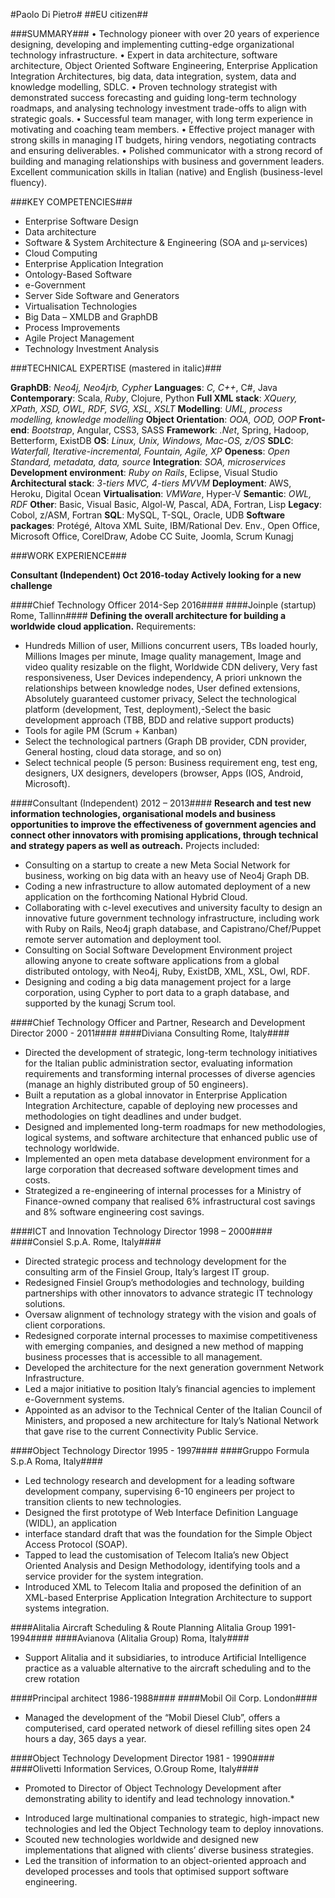 #Paolo Di Pietro#
##EU citizen##

###SUMMARY###
•	Technology pioneer with over 20 years of experience designing, developing and implementing cutting-edge organizational technology infrastructure.
•	Expert in data architecture, software architecture, Object Oriented Software Engineering, Enterprise Application Integration Architectures, big data, data integration, system, data and knowledge modelling, SDLC. 
•	Proven technology strategist with demonstrated success forecasting and guiding long-term technology roadmaps, and analysing technology investment trade-offs to align with strategic goals.
•	Successful team manager, with long term experience in motivating and coaching team members.
•	Effective project manager with strong skills in managing IT budgets, hiring vendors, negotiating contracts and ensuring deliverables. 
•	Polished communicator with a strong record of building and managing relationships with business and government leaders. Excellent communication skills in Italian (native) and English (business-level fluency).

###KEY COMPETENCIES###
 
- Enterprise Software Design
-	Data architecture
-	Software & System Architecture & Engineering
      (SOA and µ-services)
-	Cloud Computing
-	Enterprise Application Integration
-	Ontology-Based Software 
-	e-Government
-	Server Side Software and Generators
-	Virtualisation Technologies
-	Big Data – XMLDB and GraphDB
-	Process Improvements
-	Agile Project Management
-	Technology Investment Analysis

###TECHNICAL EXPERTISE (mastered in italic)###
 
**GraphDB**: *Neo4j, Neo4jrb, Cypher*
**Languages**: *C, C++*, C#, Java
**Contemporary**: Scala, *Ruby*, Clojure, Python
**Full XML stack**: *XQuery, XPath, XSD, OWL, RDF, SVG, XSL, XSLT*
**Modelling**: *UML, process modelling, knowledge modelling*
**Object Orientation**: *OOA, OOD, OOP*
**Front-end**: *Bootstrap*, Angular, CSS3, SASS
**Framework**: *.Net*, Spring, Hadoop, Betterform, ExistDB
**OS**: *Linux, Unix, Windows, Mac-OS, z/OS*
**SDLC**:  *Waterfall, Iterative-incremental, Fountain, Agile, XP*
**Openess**: *Open Standard, metadata, data, source*
**Integration**: *SOA, microservices*
**Development environment**: *Ruby on Rails*, Eclipse, Visual Studio
**Architectural stack**: *3-tiers MVC, 4-tiers MVVM*
**Deployment**: AWS, Heroku, Digital Ocean
**Virtualisation**: *VMWare*, Hyper-V
**Semantic**: *OWL, RDF* 
**Other**: Basic, Visual Basic, Algol-W, Pascal, ADA, Fortran, Lisp
**Legacy**: Cobol, z/ASM, Fortran
**SQL**: MySQL, T-SQL, Oracle, UDB
**Software packages**: Protégé, Altova XML Suite, IBM/Rational Dev. Env., Open Office, Microsoft Office, CorelDraw, Adobe CC Suite, Joomla, Scrum Kunagj

###WORK EXPERIENCE### 

**Consultant (Independent)	Oct 2016-today
Actively looking for a new challenge**

####Chief Technology Officer	2014-Sep 2016####
####Joinple (startup)	Rome, Tallinn####
**Defining the overall architecture for building a worldwide cloud application.**
Requirements:
-	Hundreds Million of user, Millions concurrent users, TBs loaded hourly, Millions Images per minute, Image quality management, Image and video quality resizable on the flight, Worldwide CDN delivery, Very fast responsiveness, User Devices independency, A priori unknown the relationships between knowledge nodes, User defined extensions, Absolutely guaranteed customer privacy, Select the technological platform (development, Test, deployment),-Select the basic development approach (TBB, BDD and relative support products)
-	Tools for agile PM (Scrum + Kanban)
-	Select the technological partners (Graph DB provider, CDN provider, General hosting, cloud data storage, and so on)
-	Select technical people (5 person: Business requirement eng, test eng, designers, UX designers, developers (browser, Apps (IOS, Android, Microsoft).

####Consultant (Independent)	2012 – 2013####
**Research and test new information technologies, organisational models and business opportunities to improve the effectiveness of government agencies and connect other innovators with promising applications, through technical and strategy papers as well as outreach.**
Projects included:
-	Consulting on a startup to create a new Meta Social Network for business, working on big data with an heavy use of Neo4j Graph DB.
-	Coding a new infrastructure to allow automated deployment of a new application on the forthcoming National Hybrid Cloud.
-	Collaborating with c-level executives and university faculty to design an innovative future government technology infrastructure, including work with Ruby on Rails, Neo4j graph database, and Capistrano/Chef/Puppet remote server automation and deployment tool. 
-	Consulting on Social Software Development Environment project allowing anyone to create software applications from a global distributed ontology, with Neo4j, Ruby, ExistDB, XML, XSL, Owl, RDF.
-	Designing and coding a big data management project for a large corporation, using Cypher to port data to a graph database, and supported by the kunagj Scrum tool. 

####Chief Technology Officer and Partner, Research and Development Director	2000 - 2011####
####Diviana Consulting	Rome, Italy####
-	Directed the development of strategic, long-term technology initiatives for the Italian public administration sector, evaluating information requirements and transforming internal processes of diverse agencies (manage an highly distributed group of 50 engineers). 
-	Built a reputation as a global innovator in Enterprise Application Integration Architecture, capable of deploying new processes and methodologies on tight deadlines and under budget. 
-	Designed and implemented long-term roadmaps for new methodologies, logical systems, and software architecture that enhanced public use of technology worldwide. 
-	Implemented an open meta database development environment for a large corporation that decreased software development times and costs. 
-	Strategized a re-engineering of internal processes for a Ministry of Finance-owned company that realised 6% infrastructural cost savings and 8% software engineering cost savings. 

####ICT and Innovation Technology Director	1998 – 2000####
####Consiel S.p.A.	Rome, Italy####
-	Directed strategic process and technology development for the consulting arm of the Finsiel Group, Italy’s largest IT group. 
-	Redesigned Finsiel Group’s methodologies and technology, building partnerships with other innovators to advance strategic IT technology solutions.
-	Oversaw alignment of technology strategy with the vision and goals of client corporations. 
-	Redesigned corporate internal processes to maximise competitiveness with emerging companies, and designed a new method of mapping business processes that is accessible to all management.
-	Developed the architecture for the next generation government Network Infrastructure.
-	Led a major initiative to position Italy’s financial agencies to implement e-Government systems. 
-	Appointed as an advisor to the Technical Center of the Italian Council of Ministers, and proposed a new architecture for Italy’s National Network that gave rise to the current Connectivity Public Service. 

####Object Technology Director	1995 - 1997####
####Gruppo Formula S.p.A	Roma, Italy####
-	Led technology research and development for a leading software development company, supervising 6-10 engineers per project to transition clients to new technologies.
-	Designed the first prototype of Web Interface Definition Language (WIDL), an application 
-	interface standard draft that was the foundation for the Simple Object Access Protocol (SOAP). 
-	Tapped to lead the customisation of Telecom Italia’s new Object Oriented Analysis and Design Methodology, identifying tools and a service provider for the system integration. 
-	Introduced XML to Telecom Italia and proposed the definition of an XML-based Enterprise Application Integration Architecture to support systems integration.

####Alitalia Aircraft Scheduling & Route Planning Alitalia Group	1991- 1994####
####Avianova (Alitalia Group)	Roma, Italy####
-	Support Alitalia and it subsidiaries, to introduce Artificial Intelligence practice as a valuable alternative to the aircraft scheduling and to the crew rotation

####Principal architect	1986-1988####
####Mobil Oil Corp.	London####
-	Managed the development of the “Mobil Diesel Club”, offers a computerised, card operated network of diesel refilling sites open 24 hours a day, 365 days a year. 

####Object Technology Development Director	1981 - 1990####
####Olivetti Information Services, O.Group	Rome, Italy####
*	Promoted to Director of Object Technology Development after demonstrating ability to identify and lead technology innovation.*
-	Introduced large multinational companies to strategic, high-impact new technologies and led the Object Technology team to deploy innovations.  
-	Scouted new technologies worldwide and designed new implementations that aligned with clients’ diverse business strategies. 
-	Led the transition of information to an object-oriented approach and developed processes and tools that optimised support software engineering. 
